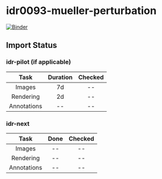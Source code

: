 # idr0093-mueller-perturbation
[![Binder](https://mybinder.org/badge_logo.svg)](https://mybinder.org/v2/gh/IDR/idr0093-mueller-perturbation/master?urlpath=notebooks%2Fnotebooks%2Fidr0093_expore.ipynb%3FplateId%3D7737)

## Import Status

### idr-pilot (if applicable)
| Task | Duration | Checked |
| :----: |:----:| :----:|
| Images| 7d | -- |
| Rendering | 2d | -- |
| Annotations | -- | -- |

### idr-next
| Task | Done | Checked |
| :----: |:----:| :----:|
| Images| -- | -- |
| Rendering | -- | -- |
| Annotations | -- | -- |